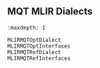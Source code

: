 ## MQT MLIR Dialects

```{toctree}
:maxdepth: 1

MLIRMQTOptDialect
MLIRMQTOptInterfaces
MLIRMQTRefDialect
MLIRMQTRefInterfaces
```
